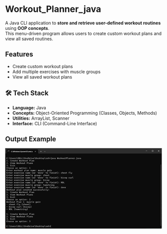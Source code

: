 # Workout_Planner_java
A Java CLI application to **store and retrieve user-defined workout routines** using **OOP concepts**.  
This menu-driven program allows users to create custom workout plans and view all saved routines.
## Features
- Create custom workout plans  
- Add multiple exercises with muscle groups  
- View all saved workout plans
## 🛠️ Tech Stack
- **Language:** Java  
- **Concepts:** Object-Oriented Programming (Classes, Objects, Methods)  
- **Utilities:** ArrayList, Scanner  
- **Interface:** CLI (Command-Line Interface)
## Output Example
[![Workout Planner Demo](images/demo.png)](images/demo.png)
